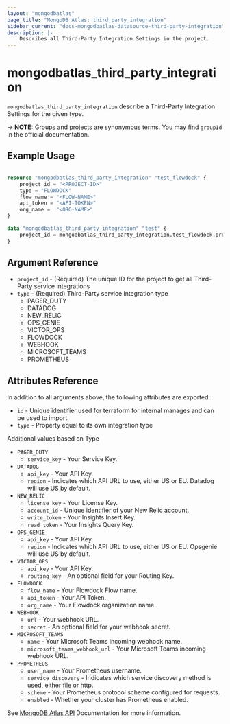 ```yaml
---
layout: "mongodbatlas"
page_title: "MongoDB Atlas: third_party_integration"
sidebar_current: "docs-mongodbatlas-datasource-third-party-integration"
description: |-
    Describes all Third-Party Integration Settings in the project.
---
```


# mongodbatlas_third_party_integration

`mongodbatlas_third_party_integration` describe a Third-Party Integration Settings for the given type.

-> **NOTE:** Groups and projects are synonymous terms. You may find `groupId` in the official documentation.

## Example Usage

```terraform

resource "mongodbatlas_third_party_integration" "test_flowdock" {
	project_id = "<PROJECT-ID>"
	type = "FLOWDOCK"
	flow_name = "<FLOW-NAME>"
	api_token = "<API-TOKEN>"
	org_name =  "<ORG-NAME>"
}

data "mongodbatlas_third_party_integration" "test" {
	project_id = mongodbatlas_third_party_integration.test_flowdock.project_id
}
```

## Argument Reference

* `project_id` - (Required) The unique ID for the project to get all Third-Party service integrations
* `type`       - (Required) Third-Party service integration type
     * PAGER_DUTY
     * DATADOG
     * NEW_RELIC
     * OPS_GENIE
     * VICTOR_OPS
     * FLOWDOCK
     * WEBHOOK
     * MICROSOFT_TEAMS
     * PROMETHEUS


## Attributes Reference

In addition to all arguments above, the following attributes are exported:

* `id` - Unique identifier used for terraform for internal manages and can be used to import.
* `type` -  Property equal to its own integration type

Additional values based on Type

* `PAGER_DUTY`
  * `service_key` - Your Service Key.
* `DATADOG`
   * `api_key` - Your API Key.
   * `region` - Indicates which API URL to use, either US or EU. Datadog will use US by default.    
* `NEW_RELIC`
   * `license_key` - Your License Key.
   * `account_id`  - Unique identifier of your New Relic account.
   * `write_token` - Your Insights Insert Key.
   * `read_token`  - Your Insights Query Key.
* `OPS_GENIE`
   * `api_key` - Your API Key.
   * `region` -  Indicates which API URL to use, either US or EU. Opsgenie will use US by default.
* `VICTOR_OPS`
   * `api_key` - 	Your API Key.
   * `routing_key` - An optional field for your Routing Key.
* `FLOWDOCK`
   * `flow_name` - Your Flowdock Flow name.
   * `api_token` - Your API Token.
   * `org_name` - Your Flowdock organization name.
* `WEBHOOK`
   * `url` - Your webhook URL.
   * `secret` - An optional field for your webhook secret.
* `MICROSOFT_TEAMS`
   * `name` - Your Microsoft Teams incoming webhook name.
   * `microsoft_teams_webhook_url` -  Your Microsoft Teams incoming webhook URL.
 * `PROMETHEUS`
    * `user_name` - Your Prometheus username.
    * `service_discovery` - Indicates which service discovery method is used, either file or http.
    * `scheme` - Your Prometheus protocol scheme configured for requests.
    * `enabled` - Whether your cluster has Prometheus enabled.

See [MongoDB Atlas API](https://docs.atlas.mongodb.com/reference/api/third-party-integration-settings-get-one/) Documentation for more information.
